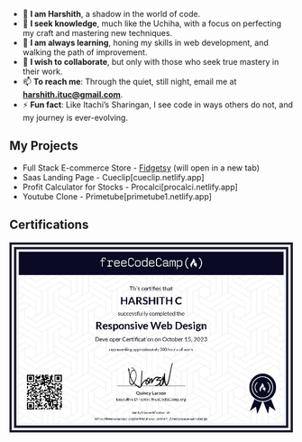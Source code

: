- 👋 **I am Harshith**, a shadow in the world of code.  
- 👀 **I seek knowledge**, much like the Uchiha, with a focus on perfecting my craft and mastering new techniques.  
- 🌱 **I am always learning**, honing my skills in web development, and walking the path of improvement.  
- 💞️ **I wish to collaborate**, but only with those who seek true mastery in their work.  
- 📫 **To reach me**: Through the quiet, still night, email me at **harshith.ituc@gmail.com**.    
- ⚡ **Fun fact**: Like Itachi’s Sharingan, I see code in ways others do not, and my journey is ever-evolving.

## My Projects

- Full Stack E-commerce Store - [Fidgetsy](https://fidgetsy.shop) (will open in a new tab)
- Saas Landing Page - Cueclip[cueclip.netlify.app]
- Profit Calculator for Stocks - Procalci[procalci.netlify.app]
- Youtube Clone - Primetube[primetube1.netlify.app]

## Certifications

[![Responsive Webgesign](https://github.com/ItachiPrime/ItachiPrime/blob/b12dd3afc723b61848dee8b182162d6b051aaef6/WebDesign.JPG)](https://www.freecodecamp.org/certification/Harshith_240/responsive-web-design)
